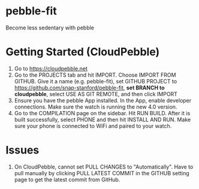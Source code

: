# pebble-fit
Become less sedentary with pebble

# Getting Started (CloudPebble)
1. Go to https://cloudpebble.net
2. Go to the PROJECTS tab and hit IMPORT. Choose IMPORT FROM GITHUB. Give it a name (e.g. pebble-fit), set GITHUB PROJECT to https://github.com/snap-stanford/pebble-fit, **set BRANCH to cloudpebble**, select USE AS GIT REMOTE, and then click IMPORT
3. Ensure you have the pebble App installed. In the App, enable developer connections. Make sure the watch is running the new 4.0 version.
4. Go to the COMPILATION page on the sidebar. Hit RUN BUILD. After it is built successfully, select PHONE and then hit INSTALL AND RUN. Make sure your phone is connected to WiFi and paired to your watch.

# Issues
1. On CloudPebble, cannot set PULL CHANGES to "Automatically". Have to pull manually by clicking PULL LATEST COMMIT in the GITHUB setting page to get the latest commit from GitHub.
